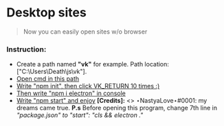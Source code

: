 Desktop sites
=====================
> Now you can easily open sites w/o browser

### Instruction:
- Create a path named **"vk"** for example. Path location: ["C:\Users\Death\js\vk"].
- [Open cmd in this path](https://media.discordapp.net/attachments/546238807838687242/781568267222253578/unknown.png?width=578&height=331)
- [Write "npm init", then click VK_RETURN 10 times :)](https://media.discordapp.net/attachments/546238807838687242/781569499337195590/unknown.png?width=578&height=331)
- [Then write "npm i electron" in console](https://media.discordapp.net/attachments/546238807838687242/781570356355268678/unknown.png?width=578&height=331)
- [Write "npm start" and enjoy](https://media.discordapp.net/attachments/546238807838687242/781571254670458890/unknown.png?width=1400&height=683)
**[Credits]:**
<> ⋆NastyaLove⋆#0001: my dreams came true.
**P.s** Before opening this program, change 7th line in *"package.json" to "start": "cls && electron ."*
